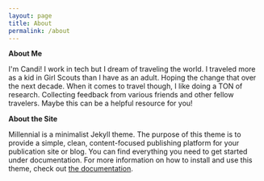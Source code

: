 ```yaml
---
layout: page
title: About
permalink: /about
---
```


**About Me**

I'm Candi! I work in tech but I dream of traveling the world. I traveled more as a kid in Girl Scouts than I have as an adult. Hoping the change that over the next decade. When it comes to travel though, I like doing a TON of research. Collecting feedback from various friends and other fellow travelers. Maybe this can be a helpful resource for you! 

**About the Site**

Millennial is a minimalist Jekyll theme. The purpose of this theme is to provide a simple, clean, content-focused publishing platform for your publication site or blog. You can find everything you need to get started under documentation. For more information on how to install and use this theme, check out [the documentation](https://lenpaul.github.io/Millennial/).
